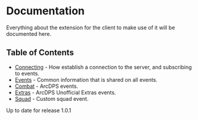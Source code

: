 # Documentation

Everything about the extension for the client to make use of it will be documented here.

## Table of Contents

- [Connecting](Connecting.md) - How establish a connection to the server, and subscribing to events.
- [Events](Events.md) - Common information that is shared on all events.
- [Combat](Combat.md) - ArcDPS events.
- [Extras](Extras.md) - ArcDPS Unofficial Extras events.
- [Squad](Squad.md) - Custom squad event.

Up to date for release 1.0.1
